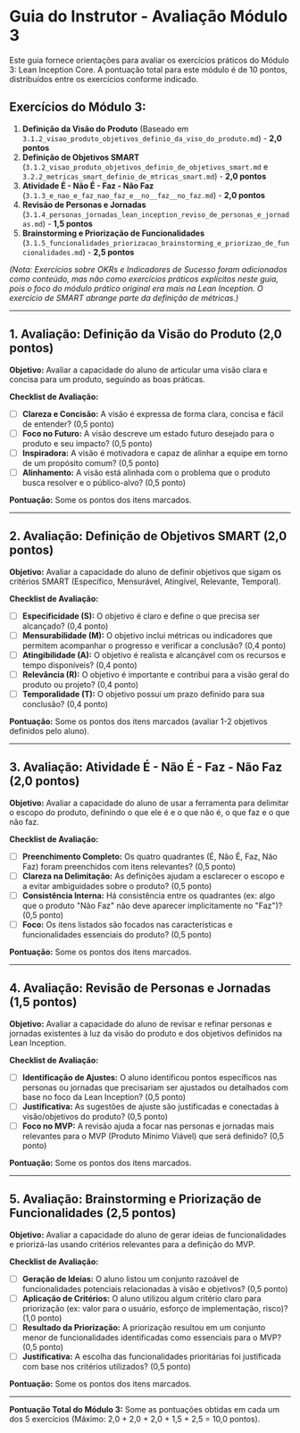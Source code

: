 # Guia do Instrutor - Avaliação Módulo 3

Este guia fornece orientações para avaliar os exercícios práticos do Módulo 3: Lean Inception Core. A pontuação total para este módulo é de 10 pontos, distribuídos entre os exercícios conforme indicado.

## Exercícios do Módulo 3:

1.  **Definição da Visão do Produto** (Baseado em `3.1.2_visao_produto_objetivos_definio_da_viso_do_produto.md`) - **2,0 pontos**
2.  **Definição de Objetivos SMART** (`3.1.2_visao_produto_objetivos_definio_de_objetivos_smart.md` e `3.2.2_metricas_smart_definio_de_mtricas_smart.md`) - **2,0 pontos**
3.  **Atividade É - Não É - Faz - Não Faz** (`3.1.3_e_nao_e_faz_nao_faz_e__no__faz__no_faz.md`) - **2,0 pontos**
4.  **Revisão de Personas e Jornadas** (`3.1.4_personas_jornadas_lean_inception_reviso_de_personas_e_jornadas.md`) - **1,5 pontos**
5.  **Brainstorming e Priorização de Funcionalidades** (`3.1.5_funcionalidades_priorizacao_brainstorming_e_priorizao_de_funcionalidades.md`) - **2,5 pontos**

*(Nota: Exercícios sobre OKRs e Indicadores de Sucesso foram adicionados como conteúdo, mas não como exercícios práticos explícitos neste guia, pois o foco do módulo prático original era mais na Lean Inception. O exercício de SMART abrange parte da definição de métricas.)*

---

## 1. Avaliação: Definição da Visão do Produto (2,0 pontos)

**Objetivo:** Avaliar a capacidade do aluno de articular uma visão clara e concisa para um produto, seguindo as boas práticas.

**Checklist de Avaliação:**

*   [ ] **Clareza e Concisão:** A visão é expressa de forma clara, concisa e fácil de entender? (0,5 ponto)
*   [ ] **Foco no Futuro:** A visão descreve um estado futuro desejado para o produto e seu impacto? (0,5 ponto)
*   [ ] **Inspiradora:** A visão é motivadora e capaz de alinhar a equipe em torno de um propósito comum? (0,5 ponto)
*   [ ] **Alinhamento:** A visão está alinhada com o problema que o produto busca resolver e o público-alvo? (0,5 ponto)

**Pontuação:** Some os pontos dos itens marcados.

---

## 2. Avaliação: Definição de Objetivos SMART (2,0 pontos)

**Objetivo:** Avaliar a capacidade do aluno de definir objetivos que sigam os critérios SMART (Específico, Mensurável, Atingível, Relevante, Temporal).

**Checklist de Avaliação:**

*   [ ] **Especificidade (S):** O objetivo é claro e define o que precisa ser alcançado? (0,4 ponto)
*   [ ] **Mensurabilidade (M):** O objetivo inclui métricas ou indicadores que permitem acompanhar o progresso e verificar a conclusão? (0,4 ponto)
*   [ ] **Atingibilidade (A):** O objetivo é realista e alcançável com os recursos e tempo disponíveis? (0,4 ponto)
*   [ ] **Relevância (R):** O objetivo é importante e contribui para a visão geral do produto ou projeto? (0,4 ponto)
*   [ ] **Temporalidade (T):** O objetivo possui um prazo definido para sua conclusão? (0,4 ponto)

**Pontuação:** Some os pontos dos itens marcados (avaliar 1-2 objetivos definidos pelo aluno).

---

## 3. Avaliação: Atividade É - Não É - Faz - Não Faz (2,0 pontos)

**Objetivo:** Avaliar a capacidade do aluno de usar a ferramenta para delimitar o escopo do produto, definindo o que ele é e o que não é, o que faz e o que não faz.

**Checklist de Avaliação:**

*   [ ] **Preenchimento Completo:** Os quatro quadrantes (É, Não É, Faz, Não Faz) foram preenchidos com itens relevantes? (0,5 ponto)
*   [ ] **Clareza na Delimitação:** As definições ajudam a esclarecer o escopo e a evitar ambiguidades sobre o produto? (0,5 ponto)
*   [ ] **Consistência Interna:** Há consistência entre os quadrantes (ex: algo que o produto "Não Faz" não deve aparecer implicitamente no "Faz")? (0,5 ponto)
*   [ ] **Foco:** Os itens listados são focados nas características e funcionalidades essenciais do produto? (0,5 ponto)

**Pontuação:** Some os pontos dos itens marcados.

---

## 4. Avaliação: Revisão de Personas e Jornadas (1,5 pontos)

**Objetivo:** Avaliar a capacidade do aluno de revisar e refinar personas e jornadas existentes à luz da visão do produto e dos objetivos definidos na Lean Inception.

**Checklist de Avaliação:**

*   [ ] **Identificação de Ajustes:** O aluno identificou pontos específicos nas personas ou jornadas que precisariam ser ajustados ou detalhados com base no foco da Lean Inception? (0,5 ponto)
*   [ ] **Justificativa:** As sugestões de ajuste são justificadas e conectadas à visão/objetivos do produto? (0,5 ponto)
*   [ ] **Foco no MVP:** A revisão ajuda a focar nas personas e jornadas mais relevantes para o MVP (Produto Mínimo Viável) que será definido? (0,5 ponto)

**Pontuação:** Some os pontos dos itens marcados.

---

## 5. Avaliação: Brainstorming e Priorização de Funcionalidades (2,5 pontos)

**Objetivo:** Avaliar a capacidade do aluno de gerar ideias de funcionalidades e priorizá-las usando critérios relevantes para a definição do MVP.

**Checklist de Avaliação:**

*   [ ] **Geração de Ideias:** O aluno listou um conjunto razoável de funcionalidades potenciais relacionadas à visão e objetivos? (0,5 ponto)
*   [ ] **Aplicação de Critérios:** O aluno utilizou algum critério claro para priorização (ex: valor para o usuário, esforço de implementação, risco)? (1,0 ponto)
*   [ ] **Resultado da Priorização:** A priorização resultou em um conjunto menor de funcionalidades identificadas como essenciais para o MVP? (0,5 ponto)
*   [ ] **Justificativa:** A escolha das funcionalidades prioritárias foi justificada com base nos critérios utilizados? (0,5 ponto)

**Pontuação:** Some os pontos dos itens marcados.

---

**Pontuação Total do Módulo 3:** Some as pontuações obtidas em cada um dos 5 exercícios (Máximo: 2,0 + 2,0 + 2,0 + 1,5 + 2,5 = 10,0 pontos).

